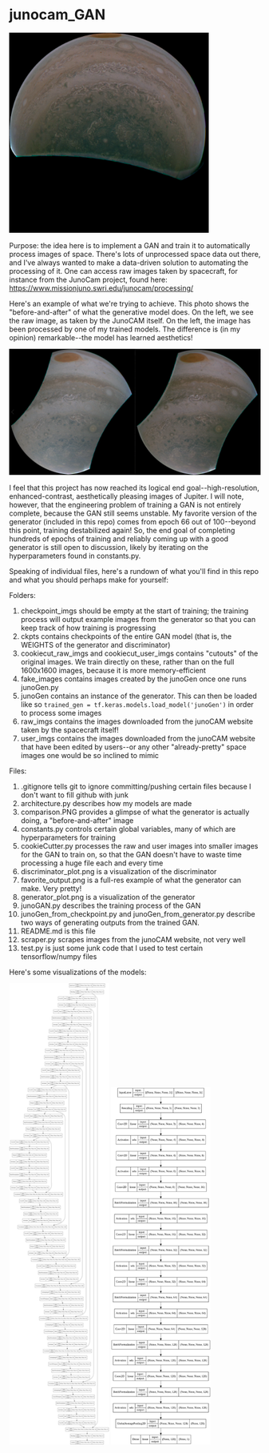 # junocam_GAN
<img src="favorite_output.png" alt="My favorite output so far" title="My favorite output so far" style="width:400px;">

Purpose: the idea here is to implement a GAN and train it to automatically process images of space. There's lots of unprocessed space data out there, and I've always wanted to make a data-driven solution to automating the processing of it. One can access raw images taken by spacecraft, for instance from the JunoCam project, found here: https://www.missionjuno.swri.edu/junocam/processing/

Here's an example of what we're trying to achieve. This photo shows the "before-and-after" of what the generative model does. On the left, we see the raw image, as taken by the JunoCAM itself. On the left, the image has been processed by one of my trained models. The difference is (in my opinion) remarkable--the model has learned aesthetics!

<img src="comparison.PNG" alt="Before-and-after" title="Before-and-after" style="width:800px;">

I feel that this project has now reached its logical end goal--high-resolution, enhanced-contrast, aesthetically pleasing images of Jupiter. I will note, however, that the engineering problem of training a GAN is not entirely complete, because the GAN still seems unstable. My favorite version of the generator (included in this repo) comes from epoch 66 out of 100--beyond this point, training destabilized again! So, the end goal of completing hundreds of epochs of training and reliably coming up with a good generator is still open to discussion, likely by iterating on the hyperparameters found in constants.py.

Speaking of individual files, here's a rundown of what you'll find in this repo and what you should perhaps make for yourself:

Folders:
1. checkpoint_imgs should be empty at the start of training; the training process will output example images from the generator so that you can keep track of how training is progressing
2. ckpts contains checkpoints of the entire GAN model (that is, the WEIGHTS of the generator and discriminator)
3. cookiecut_raw_imgs and cookiecut_user_imgs contains "cutouts" of the original images. We train directly on these, rather than on the full 1600x1600 images, because it is more memory-efficient
4. fake_images contains images created by the junoGen once one runs junoGen.py
5. junoGen contains an instance of the generator. This can then be loaded like so `trained_gen = tf.keras.models.load_model('junoGen')` in order to process some images
6. raw_imgs contains the images downloaded from the junoCAM website taken by the spacecraft itself!
7. user_imgs contains the images downloaded from the junoCAM website that have been edited by users--or any other "already-pretty" space images one would be so inclined to mimic

Files:
1. .gitignore tells git to ignore committing/pushing certain files because I don't want to fill github with junk
2. architecture.py describes how my models are made
3. comparison.PNG provides a glimpse of what the generator is actually doing, a "before-and-after" image
4. constants.py controls certain global variables, many of which are hyperparameters for training
5. cookieCutter.py processes the raw and user images into smaller images for the GAN to train on, so that the GAN doesn't have to waste time processing a huge file each and every time
6. discriminator_plot.png is a visualization of the discriminator
7. favorite_output.png is a full-res example of what the generator can make. Very pretty!
8. generator_plot.png is a visualization of the generator
9. junoGAN.py describes the training process of the GAN
10. junoGen_from_checkpoint.py and junoGen_from_generator.py describe two ways of generating outputs from the trained GAN.
11. README.md is this file
12. scraper.py scrapes images from the junoCAM website, not very well
13. test.py is just some junk code that I used to test certain tensorflow/numpy files

Here's some visualizations of the models:

<img src="generator_plot.png" alt="The generator's architecture" title="The generator's architecture" style="width:200px;">
<img src="discriminator_plot.png" alt="The discriminator's architecture" title="The discriminator's architecture" style="width:200px;">
